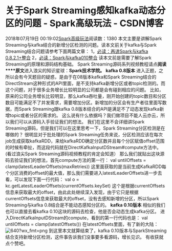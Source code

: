 # 关于Spark Streaming感知kafka动态分区的问题 - Spark高级玩法 - CSDN博客
2018年07月19日 00:19:02[Spark高级玩法](https://me.csdn.net/rlnLo2pNEfx9c)阅读数：1380
本文主要是讲解Spark Streaming与kafka结合的新增分区检测的问题。读本文前关于kafka与Spark Streaming结合问题请参考下面两篇文章：
1，[必读：再讲Spark与kafka 0.8.2.1+整合](http://mp.weixin.qq.com/s?__biz=MzA3MDY0NTMxOQ==&mid=2247484551&idx=1&sn=ee51a406c1fa975489b7f9758a9e8d2c&chksm=9f38e7afa84f6eb934bc8bd09b106db456b4146a663d4bff759c0e2f9c0a03f30c7479ece62b&scene=21#wechat_redirect)
2，[必读：Spark与kafka010整合](http://mp.weixin.qq.com/s?__biz=MzA3MDY0NTMxOQ==&mid=2247484604&idx=1&sn=c7fb09731502041562894ad9ef06a8ca&chksm=9f38e794a84f6e82dddf1b6c0b081f7f3e0512b85557e7165f87c443ca804f7af6e11846cffa&scene=21#wechat_redirect)
读本文前是需要了解Spark Streaming的原理和源码结构基础。
Spark Streaming源码系列视频教程请点**阅读****原文**进入浪尖的知识星球：**Spark技术学院。**
**kafka 0.8版本**
进入正题，之所以会有今天题目的疑惑，是由于在08版本kafka和Spark Streaming结合的DirectStream这种形式的API里面，是不支持kafka新增分区或者topic检测的。而这个问题，对于很多业务增长比较明显的公司都是会有碰到相应的问题。
比如，原来的公司业务增长比较明显，那么kafka吞吐量，刚开始创建的topic数目和分区数目可能满足不了并发需求，需要增加分区。新增加的分区会有生产者往里面写数据，而Spark Streaming跟kafka 0.8版本结合的API是满足不了动态发现kafka新增topic或者分区的需求的。
这么说有什么依据吗？我们做项目不能人云亦云，所以我们可以从源码入手验证我们的想法。
我们在这里不会详细讲Spark Streaming源码，但是我们可以在这里思考一下，Spark Streaming分区检测是在哪做的？
很明显对于批处理的Spark Streaming任务来说，分区检测应该在每次job生成获取kafkaRDD，来给kafkaRDD确定分区数并且每个分区赋值offset范围的时候有牵扯，而这段代码就在DirectKafkaInputDStream#compute方法中。(看过浪尖Spark Streaming源码视频教程的肯定会知道）
那么我们就贴出这块源码去验证我们的想法，首先compute方法的第一行：
val untilOffsets = clamp(latestLeaderOffsets(maxRetries))
这里面获取的是当前生成KafkaRDD每个分区消费的offset的最大值，那么我们需要进入latestLeaderOffsets进一步去看，可以发现下面一行代码：
val o = kc.getLatestLeaderOffsets(currentOffsets.keySet)
这个是根据currentOffsets信息来获取最大的offset，由此此处继续深入发现，由于它只是根据currentOffsets信息来获取最大的offset，没有去感知新增的分区，所以Spark Streaming与kafka 0.8结合是不能动态感知分区的。
**kafka 0.10版本**
相似的我们也可以直接去看kafka 0.10这块的源码去检查，他是否会动态生成kafka分区。
进入DirectKafkaInputDStream的compute，看到的第一行代码也是：
val untilOffsets = clamp(latestOffsets())
在latestOffsets里面，有了新的大陆：
![640?wx_fmt=png](https://ss.csdn.net/p?https://mmbiz.qpic.cn/mmbiz_png/adI0ApTVBFXv6iaHYJauGThf1edNLLVwl3f85IhW70KWfZrMMJ9zwGHN2BibCxTsd29OQr9rfJHEXicHmicW5ib2nKQ/640?wx_fmt=png)
到这里本文就算结束了，kafka 0.10版本与SparkStreaming结合支持新增分区检测，这件事告诉我们没事要多看源码，增长见识。
有收获就点个赞吧。
